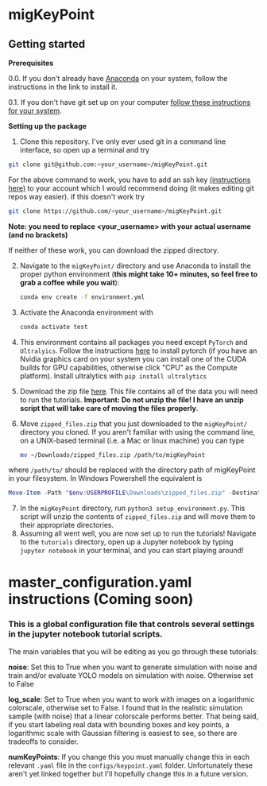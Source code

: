 # migKeyPoint

## Getting started
**Prerequisites**

0.0. If you don't already have [Anaconda](https://docs.anaconda.com/free/anaconda/install/) on your system, follow the instructions in the link to install it.

0.1. If you don't have git set up on your computer [follow these instructions for your system](https://www.atlassian.com/git/tutorials/install-git).

**Setting up the package**
1. Clone this repository. I've only ever used git in a command line interface, so open up a terminal and try

```bash
git clone git@github.com:<your_username>/migKeyPoint.git
```

For the above command to work, you have to add an ssh key [(instructions here)](https://docs.github.com/en/authentication/connecting-to-github-with-ssh/generating-a-new-ssh-key-and-adding-it-to-the-ssh-agent?platform=linux) to your account which I would recommend doing (it makes editing git repos way easier). if this doesn't work try

```bash
git clone https://github.com/<your_username>/migKeyPoint.git
```

**Note: you need to replace <your_username> with your actual username (and no brackets)**

If neither of these work, you can download the zipped directory.

2. Navigate to the `migKeyPoint/` directory and use Anaconda to install the proper python environment (**this might take 10+ minutes, so feel free to grab a coffee while you wait**):
   
   ```sh
   conda env create -f environment.yml
   ```
   
3. Activate the Anaconda environment with
   
   ```sh
   conda activate test
   ```
   
4. This environment contains all packages you need except `PyTorch` and `Ultralyics`. Follow the instructions [here](https://pytorch.org/) to install pytorch (if you have an Nvidia graphics card on your system you can install one of the CUDA builds for GPU capabilities, otherwise click "CPU" as the Compute platform). Install ultralytics with `pip install ultralytics`
5. Download the zip file [here](https://drive.google.com/file/d/1khof-pr0RCnWILtT5D3njaNrtxZDrW-q/view?usp=sharing). This file contains all of the data you will need to run the tutorials. **Important: Do not unzip the file! I have an unzip script that will take care of moving the files properly**.
6. Move `zipped_files.zip` that you just downloaded to the `migKeyPoint/` directory you cloned. If you aren't familiar with using the command line, on a UNIX-based terminal (i.e. a Mac or linux machine) you can type
   
   ```bash
   mv ~/Downloads/zipped_files.zip /path/to/migKeyPoint
   ```

where `/path/to/` should be replaced with the directory path of migKeyPoint in your filesystem. In Windows Powershell the equivalent is

   ```powershell
   Move-Item -Path "$env:USERPROFILE\Downloads\zipped_files.zip" -Destination "C:\path\to\migKeyPoint"
   ```

7. In the `migKeyPoint` directory, run `python3 setup_environment.py`. This script will unzip the contents of `zipped_files.zip` and will move them to their appropriate directories.
8. Assuming all went well, you are now set up to run the tutorials! Navigate to the `tutorials` directory, open up a Jupyter notebook by typing `jupyter notebook` in your terminal, and you can start playing around!

# master_configuration.yaml instructions (Coming soon)
### This is a global configuration file that controls several settings in the jupyter notebook tutorial scripts.
The main variables that you will be editing as you go through these tutorials:

**noise**: Set this to True when you want to generate simulation with noise and train and/or evaluate YOLO models on simulation with noise. Otherwise set to False

**log_scale**: Set to True when you want to work with images on a logarithmic colorscale, otherwise set to False. I found that in the realistic simulation sample (with noise) that a linear colorscale performs better. That being said, if you start labeling real data with bounding boxes and key points, a logarithmic scale with Gaussian filtering is easiest to see, so there are tradeoffs to consider.

**numKeyPoints**: If you change this you must manually change this in each relevant `.yaml` file in the `configs/keypoint.yaml` folder. Unfortunately these aren't yet linked together but I'll hopefully change this in a future version.
